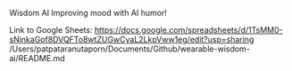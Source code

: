 Wisdom AI
Improving mood with AI humor!

Link to Google Sheets: https://docs.google.com/spreadsheets/d/1TsMM0-sNjnkaGof8DVQFTo8wtZUGwCyaL2LkpVww1eg/edit?usp=sharing
/Users/patpataranutaporn/Documents/Github/wearable-wisdom-ai/README.md
